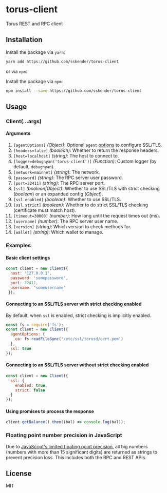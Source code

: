 # torus-client
Torus REST and RPC client

## Installation

Install the package via `yarn`:

```sh
yarn add https://github.com/sskender/torus-client
```

or via `npm`:

Install the package via `npm`:

```sh
npm install --save https://github.com/sskender/torus-client
```

## Usage
### Client(...args)
#### Arguments
1. `[agentOptions]` _(Object)_: Optional `agent` [options](https://github.com/request/request#using-optionsagentoptions) to configure SSL/TLS.
2. `[headers=false]` _(boolean)_: Whether to return the response headers.
3. `[host=localhost]` _(string)_: The host to connect to.
4. `[logger=debugnyan('torus-client')]` _(Function)_: Custom logger (by default, `debugnyan`).
5. `[network=mainnet]` _(string)_: The network.
6. `[password]` _(string)_: The RPC server user password.
7. `[port=22411]` _(string)_: The RPC server port.
8. `[ssl]` _(boolean|Object)_: Whether to use SSL/TLS with strict checking (_boolean_) or an expanded config (_Object_).
9. `[ssl.enabled]` _(boolean)_: Whether to use SSL/TLS.
10. `[ssl.strict]` _(boolean)_: Whether to do strict SSL/TLS checking (certificate must match host).
11. `[timeout=30000]` _(number)_: How long until the request times out (ms).
12. `[username]` _(number)_: The RPC server user name.
13. `[version]` _(string)_: Which version to check methods for.
14. `[wallet]` _(string)_: Which wallet to manage.

### Examples

#### Basic client settings

```js
const client = new Client({
  host: '127.0.0.1',
  password: 'somepassword',
  port: 22411,
  username: 'someusername'
 });
```

#### Connecting to an SSL/TLS server with strict checking enabled
By default, when `ssl` is enabled, strict checking is implicitly enabled.

```js
const fs = require('fs');
const client = new Client({
  agentOptions: {
    ca: fs.readFileSync('/etc/ssl/torusd/cert.pem')
  },
  ssl: true
});
```

#### Connecting to an SSL/TLS server without strict checking enabled

```js
const client = new Client({
  ssl: {
    enabled: true,
    strict: false
  }
});
```

#### Using promises to process the response

```js
client.getBalance().then((bal) => console.log(bal));
```

### Floating point number precision in JavaScript

Due to [JavaScript's limited floating point precision](http://floating-point-gui.de/), all big numbers (numbers with more than 15 significant digits) are returned as strings to prevent precision loss. This includes both the RPC and REST APIs.

## License
MIT
